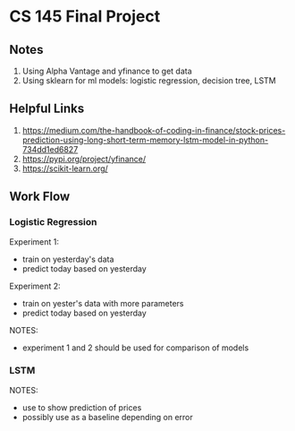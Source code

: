 # CS 145 Final Project

## Notes

1. Using Alpha Vantage and yfinance to get data
2. Using sklearn for ml models: logistic regression, decision tree, LSTM

## Helpful Links

1. https://medium.com/the-handbook-of-coding-in-finance/stock-prices-prediction-using-long-short-term-memory-lstm-model-in-python-734dd1ed6827
2. https://pypi.org/project/yfinance/
3. https://scikit-learn.org/

## Work Flow

### Logistic Regression

Experiment 1:
  - train on yesterday's data
  - predict today based on yesterday

Experiment 2:
  - train on yester's data with more parameters
  - predict today based on yesterday

NOTES:
  - experiment 1 and 2 should be used for comparison of models

### LSTM

NOTES:
  - use to show prediction of prices
  - possibly use as a baseline depending on error
